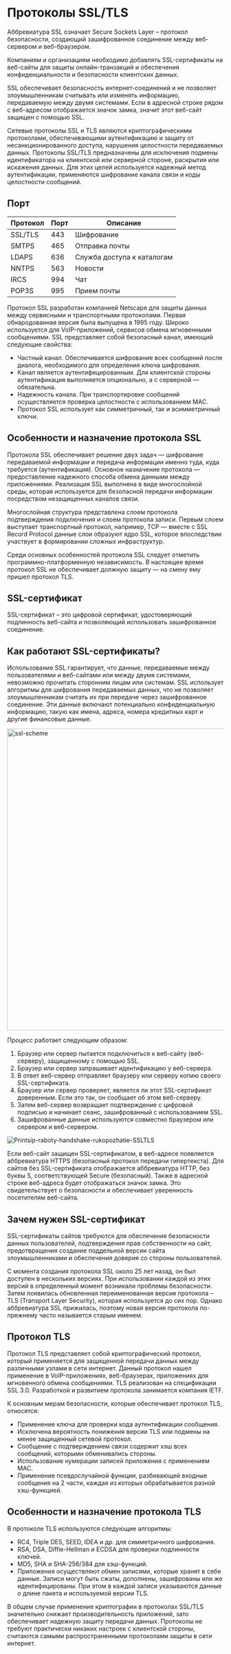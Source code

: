 # Протоколы SSL/TLS
Аббревиатура SSL означает Secure Sockets Layer – протокол безопасности, создающий зашифрованное соединение между веб-сервером и веб-браузером.

Компаниям и организациям необходимо добавлять SSL-сертификаты на веб-сайты для защиты онлайн-транзакций и обеспечения конфиденциальности и безопасности клиентских данных.

SSL обеспечивает безопасность интернет-соединений и не позволяет злоумышленникам считывать или изменять информацию, передаваемую между двумя системами. Если в адресной строке рядом с веб-адресом отображается значок замка, значит этот веб-сайт защищен с помощью SSL.

Сетевые протоколы SSL и TLS являются криптографическими протоколами, обеспечивающими аутентификацию и защиту от несанкционированного доступа, нарушения целостности передаваемых данных. Протоколы SSL/TLS предназначены для исключения подмены идентификатора на клиентской или серверной стороне, раскрытия или искажения данных. Для этих целей используется надежный метод аутентификации, применяются шифрование канала связи и коды целостности сообщений. 

## Порт
| Протокол | Порт | Описание                   |
|----------|------|----------------------------|
| SSL/TLS  | 443  | Шифрование                 |
| SMTPS    | 465  | Отправка почты             |
| LDAPS    | 636  | Служба доступа к каталогам |
| NNTPS    | 563  | Новости                    |
| IRCS     | 994  | Чат                        |
| POP3S    | 995  | Прием почты                |


Протокол SSL разработан компанией Netscape для защиты данных между сервисными и транспортными протоколами. Первая обнародованная версия была выпущена в 1995 году. Широко используется для VoIP-приложений, сервисов обмена мгновенными сообщениями. SSL представляет собой безопасный канал, имеющий следующие свойства:

- Частный канал. Обеспечивается шифрование всех сообщений после диалога, необходимого для определения ключа шифрования.
- Канал является аутентифицированным. Для клиентской стороны аутентификация выполняется опционально, а с серверной — обязательна.
- Надежность канала. При транспортировке сообщений осуществляется проверка целостности с использованием MAC.
- Протокол SSL использует как симметричный, так и асимметричный ключи.

## Особенности и назначение протокола SSL
Протокола SSL обеспечивает решение двух задач — шифрование передаваемой информации и передача информации именно туда, куда требуется (аутентификация). Основное назначение протокола — предоставление надежного способа обмена данными между приложениями. Реализация SSL выполнена в виде многослойной среды, которая используется для безопасной передачи информации посредством незащищенных каналов связи.

Многослойная структура представлена слоем протокола подтверждения подключения и слоем протокола записи. Первым слоем выступает транспортный протокол, например, TCP — вместе с SSL Record Protocol данные слои образуют ядро SSL, которое впоследствии участвует в формировании сложных инфраструктур.

Среди основных особенностей протокола SSL следует отметить программно-платформенную независимость. В настоящее время протокол SSL не обеспечивает должную защиту — на смену ему пришел протокол TLS.

## SSL-сертификат
SSL-сертификат – это цифровой сертификат, удостоверяющий подлинность веб-сайта и позволяющий использовать зашифрованное соединение.

## Как работают SSL-сертификаты?
Использование SSL гарантирует, что данные, передаваемые между пользователями и веб-сайтами или между двумя системами, невозможно прочитать сторонним лицам или системам. SSL использует алгоритмы для шифрования передаваемых данных, что не позволяет злоумышленникам считать их при передаче через зашифрованное соединение. Эти данные включают потенциально конфиденциальную информацию, такую как имена, адреса, номера кредитных карт и другие финансовые данные.

<img width="700" alt="ssl-scheme" src="https://github.com/DenDmitriev/iOS-Interview/assets/65191747/ebd55111-1f03-4c31-b5a7-329793a43ab5">

Процесс работает следующим образом:
1. Браузер или сервер пытается подключиться к веб-сайту (веб-серверу), защищенному с помощью SSL.
2. Браузер или сервер запрашивает идентификацию у веб-сервера.
3. В ответ веб-сервер отправляет браузеру или серверу копию своего SSL-сертификата.
4. Браузер или сервер проверяет, является ли этот SSL-сертификат доверенным. Если это так, он сообщает об этом веб-серверу.
5. Затем веб-сервер возвращает подтверждение с цифровой подписью и начинает сеанс, зашифрованный с использованием SSL.
6. Зашифрованные данные используются совместно браузером или сервером и веб-сервером.

![Printsip-raboty-handshake-rukopozhatie-SSLTLS](https://github.com/DenDmitriev/iOS-Interview/assets/65191747/ac50c748-5d8c-47f9-9a4c-25f56f1c20e5)


Если веб-сайт защищен SSL-сертификатом, в веб-адресе появляется аббревиатура HTTPS (безопасный протокол передачи гипертекста). Для сайтов без SSL-сертификата отображается аббревиатура HTTP, без буквы S, соответствующей Secure (безопасный). Также в адресной строке веб-адреса будет отображаться значок замка. Это свидетельствует о безопасности и обеспечивает уверенность посетителям веб-сайта.

## Зачем нужен SSL-сертификат
SSL-сертификаты сайтов требуются для обеспечения безопасности данных пользователей, подтверждения прав собственности на сайт, предотвращения создание поддельной версии сайта злоумышленниками и обеспечения доверия со стороны пользователей.

С момента создания протокола SSL около 25 лет назад, он был доступен в нескольких версиях. При использовании каждой из этих версий в определенный момент возникали проблемы безопасности. Затем появилась обновленная переименованная версия протокола – TLS (Transport Layer Security), которая используется до сих пор. Однако аббревиатура SSL прижилась, поэтому новая версия протокола по-прежнему часто называется старым именем.

## Протокол TLS
Протокол TLS представляет собой криптографический протокол, который применяется для защищенной передачи данных между различными узлами в сети интернет. Данный протокол нашел применение в VoIP-приложениях, веб-браузерах, приложениях для мгновенного обмена сообщениями. TLS реализован на спецификации SSL 3.0. Разработкой и развитием протокола занимается компания IETF.

К основным мерам безопасности, которые обеспечивает протокол TLS, относятся:
- Применение ключа для проверки кода аутентификации сообщения.
- Исключена вероятность понижения версии TLS или подмены на менее защищенный сетевой протокол.
- Сообщение с подтверждением связи содержит хэш всех сообщений, которыми обменивались стороны.
- Использование нумерации записей приложения с применением MAC.
- Применение псевдослучайной функции, разбивающей входные сообщения на 2 части, каждая из которых обрабатывается разной хэш-функцией.

##  Особенности и назначение протокола TLS
В протоколе TLS используются следующие алгоритмы:
- RC4, Triple DES, SEED, IDEA и др. для симметричного шифрования.
- RSA, DSA, Diffie-Hellman и ECDSA для проверки подлинности ключей.
- MD5, SHA и SHA-256/384 для хэш-функций.
- Приложения осуществляют обмен записями, которые хранят в себе данные. Записи могут быть сжаты, дополнены, зашифрованы или же идентифицированы. При этом в каждой записи указываются данные о длине пакета и используемой версии TLS.

В общем случае применение криптографии в протоколах SSL/TLS значительно снижает производительность приложений, зато обеспечивает надежную защиту передачи данных. Протоколы не требуют практически никаких настроек с клиентской стороны, считаются самыми распространенными протоколами защиты в сети интернет.
